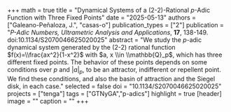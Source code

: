 +++
math = true
title = "Dynamical Systems of a (2-2)-Rational $p$-Adic Function with Three Fixed Points"
date = "2025-05-13"
authors = ["Galeano-Peñaloza, J.", "casas-o"]
publication_types = ["2"]
publication = "*P-Adic Numbers, Ultrametric Analysis and Applications*, **17**, 138-149. doi:10.1134/S2070046625020025"
abstract = "We study the $p$-adic dynamical system generated by the (2-2) rational function $f(x)=\\frac{ax^2}{1-x^2}$ with $a, x \\in \\mathbb{Q}_p$, which has three different fixed points. The behavior of these points depends on some conditions over $p$ and $|a|_p$, to be an attractor, indifferent or repellent point. We find these conditions, and also the basin of attraction and the Siegel disk, in each case."
selected = false
doi = "10.1134/S2070046625020025"
projects = ["tenga"]
tags = ["GTNyGA","p-adics"]
highlight = true
[header]
image = ""
caption = ""
+++
